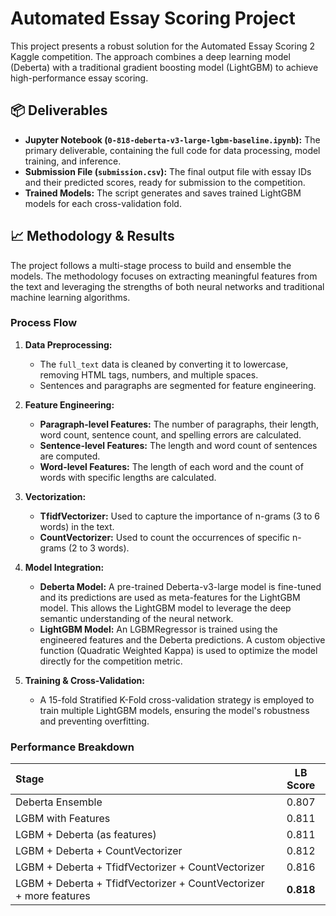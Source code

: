 # Automated Essay Scoring Project

This project presents a robust solution for the Automated Essay Scoring 2 Kaggle competition. The approach combines a deep learning model (Deberta) with a traditional gradient boosting model (LightGBM) to achieve high-performance essay scoring.

## 📦 Deliverables

* **Jupyter Notebook (`0-818-deberta-v3-large-lgbm-baseline.ipynb`):** The primary deliverable, containing the full code for data processing, model training, and inference.
* **Submission File (`submission.csv`):** The final output file with essay IDs and their predicted scores, ready for submission to the competition.
* **Trained Models:** The script generates and saves trained LightGBM models for each cross-validation fold.

## 📈 Methodology & Results

The project follows a multi-stage process to build and ensemble the models. The methodology focuses on extracting meaningful features from the text and leveraging the strengths of both neural networks and traditional machine learning algorithms.

### Process Flow

1.  **Data Preprocessing:**
    * The `full_text` data is cleaned by converting it to lowercase, removing HTML tags, numbers, and multiple spaces.
    * Sentences and paragraphs are segmented for feature engineering.

2.  **Feature Engineering:**
    * **Paragraph-level Features:** The number of paragraphs, their length, word count, sentence count, and spelling errors are calculated.
    * **Sentence-level Features:** The length and word count of sentences are computed.
    * **Word-level Features:** The length of each word and the count of words with specific lengths are calculated.

3.  **Vectorization:**
    * **TfidfVectorizer:** Used to capture the importance of n-grams (3 to 6 words) in the text.
    * **CountVectorizer:** Used to count the occurrences of specific n-grams (2 to 3 words).

4.  **Model Integration:**
    * **Deberta Model:** A pre-trained Deberta-v3-large model is fine-tuned and its predictions are used as meta-features for the LightGBM model. This allows the LightGBM model to leverage the deep semantic understanding of the neural network.
    * **LightGBM Model:** An LGBMRegressor is trained using the engineered features and the Deberta predictions. A custom objective function (Quadratic Weighted Kappa) is used to optimize the model directly for the competition metric.

5.  **Training & Cross-Validation:**
    * A 15-fold Stratified K-Fold cross-validation strategy is employed to train multiple LightGBM models, ensuring the model's robustness and preventing overfitting.

### Performance Breakdown

| Stage | LB Score |
| :--- | :---: |
| Deberta Ensemble | 0.807 |
| LGBM with Features | 0.811 |
| LGBM + Deberta (as features) | 0.811 |
| LGBM + Deberta + CountVectorizer | 0.812 |
| LGBM + Deberta + TfidfVectorizer + CountVectorizer | 0.816 |
| LGBM + Deberta + TfidfVectorizer + CountVectorizer + more features | **0.818** |
